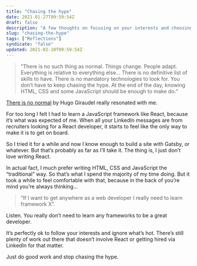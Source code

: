 ```yaml
---
title: "Chasing the hype"
date: 2021-01-27T09:59:54Z
draft: false
description: "A few thoughts on focusing on your interests and choosing your own path. You don’t have to learn that fancy framework to be a successful web developer."
slug: "chasing-the-hype"
tags: ["Reflections"]
syndicate: "false"
updated: 2021-02-10T09:59:54Z
---
```


> “There is no such thing as normal. Things change. People adapt. Everything is relative to everything else... There is no definitive list of skills to have. There is no mandatory technologies to look for. You don’t have to keep chasing the hype. At the end of the day, knowing HTML, CSS and some JavaScript should be enough to make do.“

[There is no normal](https://css-tricks.com/there-is-no-normal/) by Hugo Giraudel really resonated with me.

For too long I felt I had to learn a JavaScript framework like React, because it’s what was expected of me. When all your LinkedIn messages are from recruiters looking for a React developer, it starts to feel like the only way to make it is to get on board.

So I tried it for a while and now I know enough to build a site with Gatsby, or whatever. But that’s probably as far as I’ll take it. The thing is, I just don’t love writing React.

In actual fact, I much prefer writing HTML, CSS and JavaScript the “traditional” way. So that’s what I spend the majority of my time doing. But it took a while to feel comfortable with that, because in the back of you’re mind you’re always thinking...

> “If I want to get anywhere as a web developer I really need to learn framework X”.

Listen. You really don’t need to learn any frameworks to be a great developer.

It’s perfectly ok to follow your interests and ignore what’s hot. There’s still plenty of work out there that doesn’t involve React or getting hired via LinkedIn for that matter.

Just do good work and stop chasing the hype.
